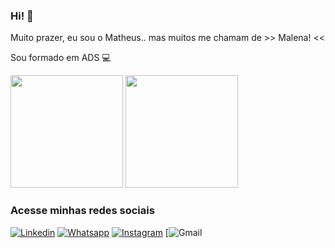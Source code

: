 ### Hi! 🤙

Muito prazer, eu sou o Matheus.. mas muitos me chamam de  >> Malena! << 

Sou formado em ADS 💻

<div>
  <img height="180em" src="https://github-readme-stats.vercel.app/api?username=matheusmalena&show_icons=true&theme=tokyonight" />
  <img height="180em" src="https://github-readme-stats.vercel.app/api/top-langs/?username=matheusmalena&layout=compact&theme=tokyonight" />
</div>

### Acesse minhas redes sociais 

[![Linkedin](https://img.shields.io/badge/Discord-7289DA?style=for-the-badge&logo=discord&logoColor=white)](https://discord.gg/n9KBKHPA3H)
[![Whatsapp](https://img.shields.io/badge/WhatsApp-25D366?style=for-the-badge&logo=whatsapp&logoColor=white)](https://wa.me/5513996958183)
[![Instagram](https://img.shields.io/badge/Instagram-E4405F?style=for-the-badge&logo=instagram&logoColor=white)](https://www.instagram.com/eaemalena)
[![Gmail](https://img.shields.io/badge/Gmail-D14836?style=for-the-badge&logo=gmail&logoColor=white&link=mailto:matheusmalena28@gmail.com")
